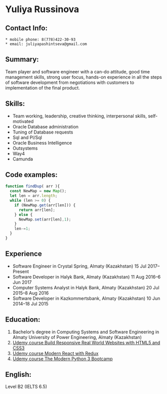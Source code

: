 # Yuliya Russinova

## Contact Info:
	* mobile phone: 8(778)422-30-93
	* email: juliyapashintseva@gmail.com

## Summary:
Team player and software engineer with a can-do attitude, good time management skills, strong user focus, hands-on experience in all the steps of software development from negotiations with customers to implementation of the final product.

## Skills:
* Team working, leadership, creative thinking, interpersonal skills, self-motivated
* Oracle Database administration
* Tuning of Database requests
* Sql and Pl/Sql
* Oracle Business Intelligence 
* Outsystems
* Way4
* Camunda

## Code examples:
```javascript
function findDup( arr ){
  const NewMap = new Map();
  let len = arr.length;
  while (len >= 0) {
    if (NewMap.get(arr[len])) {
      return arr[len];
    } else {
      NewMap.set(arr[len],1);
    }
    len-=1;
  }
}
```
## Experience
* Software Engineer in Crystal Spring, Almaty (Kazakhstan) 15 Jul 2017–Present
* Software Developer in Halyk Bank, Almaty (Kazakhstan) 11 Aug 2016–6 Jun 2017
* Computer Systems Analyst in Halyk Bank, Almaty (Kazakhstan) 20 Jul 2015–8 Aug 2016
* Software Developer in Kazkommertsbank, Almaty (Kazakhstan) 10 Jun 2014–18 Jul 2015

## Education: 
1. Bachelor’s degree in Computing Systems and Software Engineering in Almaty University of Power Engineering, Almaty (Kazakhstan) 
2. [Udemy course Build Responsive Real World Websites with HTML5 and CSS3](https://www.udemy.com/certificate/UC-6c7e64a5-0e77-44ff-a512-4a82b9938af2/)
3. [Udemy course Modern React with Redux](https://www.udemy.com/certificate/UC-b6391e05-8d32-4603-a907-ffbcec2186ea/)
4. [Udemy course The Modern Python 3 Bootcamp](https://www.udemy.com/certificate/UC-CHFI412Z/)

## English:
Level B2 (IELTS 6.5)

